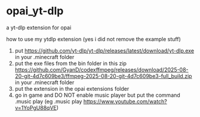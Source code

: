 # opai_yt-dlp
a yt-dlp extension for opai

how to use my ytdlp extension (yes i did not remove the example stuff)
1. put https://github.com/yt-dlp/yt-dlp/releases/latest/download/yt-dlp.exe in your .minecraft folder
2. put the exe files from the bin folder in this zip https://github.com/GyanD/codexffmpeg/releases/download/2025-08-20-git-4d7c609be3/ffmpeg-2025-08-20-git-4d7c609be3-full_build.zip in your .minecraft folder
3. put the extension in the opai extensions folder
4. go in game and DO NOT enable music player but put the command .music play <yt url> (eg .music play https://www.youtube.com/watch?v=1YoPgU88qVE)
